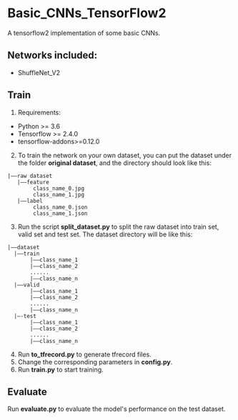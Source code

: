 # Basic_CNNs_TensorFlow2
A tensorflow2 implementation of some basic CNNs.

## Networks included:
+ ShuffleNet_V2


## Train
1. Requirements:
+ Python >= 3.6
+ Tensorflow >= 2.4.0
+ tensorflow-addons>=0.12.0
2. To train the network on your own dataset, you can put the dataset under the folder **original dataset**, and the directory should look like this:
```
|——raw dataset
   |——feature
        class_name_0.jpg
        class_name_1.jpg
   |——label
        class_name_0.json
        class_name_1.json
```
3. Run the script **split_dataset.py** to split the raw dataset into train set, valid set and test set. The dataset directory will be like this:
 ```
|——dataset
   |——train
        |——class_name_1
        |——class_name_2
        ......
        |——class_name_n
   |——valid
        |——class_name_1
        |——class_name_2
        ......
        |——class_name_n
   |—-test
        |——class_name_1
        |——class_name_2
        ......
        |——class_name_n
 ```
4. Run **to_tfrecord.py** to generate tfrecord files.
5. Change the corresponding parameters in **config.py**.
6. Run **train.py** to start training.<br/>
## Evaluate
Run **evaluate.py** to evaluate the model's performance on the test dataset.